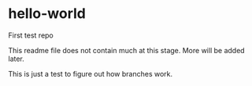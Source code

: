 # hello-world
First test repo

This readme file does not contain much at this stage. More will be added later.

This is just a test to figure out how branches work.
